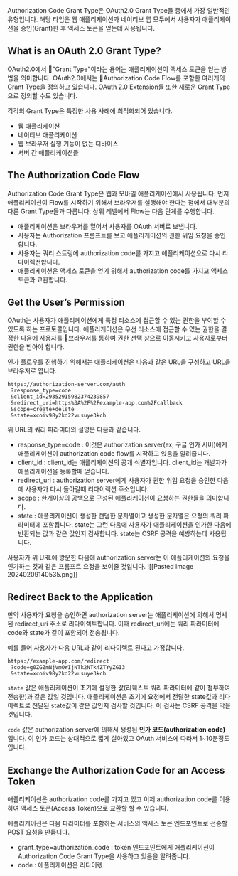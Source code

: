 Authorization Code Grant Type은 OAuth2.0 Grant Type들 중에서 가장 일반적인 유형입니다. 해당 타입은 웹 애플리케이션과 네이티브 앱 모두에서 사용자가 애플리케이션을 승인(Grant)한 후 액세스 토큰을 얻는데 사용됩니다.

## What is an OAuth 2.0 Grant Type?
OAuth2.0에서 "Grant Type"이라는 용어는 애플리케이션이 액세스 토큰을 얻는 방법을 의미합니다. OAuth2.0에서는 Authorization Code Flow를 포함한 여러개의 Grant Type을 정의하고 있습니다.  OAuth 2.0 Extension들 또한 새로운 Grant Type으로 정의할 수도 있습니다.

각각의 Grant Type은 특정한 사용 사례에 최적화되어 있습니다.
- 웹 애플리케이션
- 네이티브 애플리케이션
- 웹 브라우저 실행 기능이 없는 디바이스
- 서버 간 애플리케이션들

## The Authorization Code Flow
Authorization Code Grant Type은 웹과 모바일 애플리케이션에서 사용됩니다. 먼저 애플리케이션이 Flow를 시작하기 위해서 브라우저를 실행해야 한다는 점에서 대부분의 다른 Grant Type들과 다릅니다. 상위 레벨에서 Flow는 다음 단계를 수행합니다.

- 애플리케이션은 브라우저를 열어서 사용자를 OAuth 서버로 보냅니다.
- 사용자는 Authorization 프롬프트를 보고 애플리케이션의 권한 위임 요청을 승인합니다.
- 사용자는 쿼리 스트링에 authorization code를 가지고 애플리케이션으로 다시 리다이렉션합니다.
- 애플리케이션은 액세스 토큰을 얻기 위해서 authorization code를 가지고 액세스 토큰과 교환합니다.

## Get the User’s Permission
OAuth는 사용자가 애플리케이션에게 특정 리소스에 접근할 수 있는 권한을 부여할 수 있도록 하는 프로토콜입니다. 애플리케이션은 우선 리소스에 접근할 수 있는 권한을 결정한 다음에 사용자를 브라우저를 통하여 권한 선택 창으로 이동시키고 사용자로부터 권한을 받아야 합니다.

인가 플로우를 진행하기 위해서는 애플리케이션은 다음과 같은 URL을 구성하고 URL을 브라우저로 엽니다.
```
https://authorization-server.com/auth
 ?response_type=code
 &client_id=29352915982374239857
 &redirect_uri=https%3A%2F%2Fexample-app.com%2Fcallback
 &scope=create+delete
 &state=xcoiv98y2kd22vusuye3kch
```

위 URL의 쿼리 파라미터의 설명은 다음과 같습니다.
- response_type=code : 이것은 authorization server(ex, 구글 인가 서버)에게 애플리케이션이 authorization code flow를 시작하고 있음을 알려줍니다.
- client_id : client_id는 애플리케이션의 공개 식별자입니다. client_id는 개발자가 애플리케이션을 등록할때 얻습니다.
- redirect_uri : authorization server에게 사용자가 권한 위임 요청을 승인한 다음에 사용자가 다시 돌아갈때 리다이렉션 주소입니다.
- scope : 한개이상의 공백으로 구성된 애플리케이션이 요청하는 권한들을 의미합니다.
- state : 애플리케이션이 생성한 랜덤한 문자열이고 생성한 문자열은 요청의 쿼리 파라미터에 포함됩니다. state는 그런 다음에 사용자가 애플리케이션을 인가한 다음에 반환되는 값과 같은 값인지 검사합니다. state는 CSRF 공격을 예방하는데 사용됩니다.

사용자가 위 URL에 방문한 다음에 authorization server는 이 애플리케이션의 요청을 인가하는 것과 같은 프롬프트 요청을  보여줄 것입니다.
![[Pasted image 20240209140535.png]]

## Redirect Back to the Application
만약 사용자가 요청을 승인하면 authorization server는 애플리케이션에 의해서 명세된 redirect_uri 주소로 리다이렉트합니다. 이때 redirect_uri에는 쿼리 파라미터에 code와 state가 같이 포함되어 전송됩니다.

예를 들어 사용자가 다음 URL과 같이 리다이렉트 된다고 가정합니다.
```
https://example-app.com/redirect
 ?code=g0ZGZmNjVmOWIjNTk2NTk4ZTYyZGI3
 &state=xcoiv98y2kd22vusuye3kch
```
`state` 값은 애플리케이션이 초기에 설정한 값(리퀘스트 쿼리 파라미터에 같이 첨부하여 전송한)과 같은 값일 것입니다. 애플리케이션은 초기에 요청에서 전달한 state값과 리다이렉트로 전달된 state값이 같은 값인지 검사할 것입니다. 이 검사는 CSRF 공격을 막을 것입니다.

`code` 값은 authorization server에 의해서 생성된 **인가 코드(authorization code)** 입니다. 이 인가 코드는 상대적으로 짧게 살아있고 OAuth 서비스에 따라서 1~10분정도입니다.

## Exchange the Authorization Code for an Access Token
애플리케이션은 authorization code를 가지고 있고 이제 authorization code를 이용하여 액세스 토큰(Access Token)으로 교환할 할 수 있습니다.

애플리케이션은 다음 파라미터를 포함하는 서비스의 액세스 토큰 엔드포인트로 전송할 POST 요청을 만듭니다.
- grant_type=authorization_code : token 엔드포인트에게 애플리케이션이 Authorization Code Grant Type을 사용하고 있음을 알려줍니다.
- code : 애플리케이션은 리다이렋



